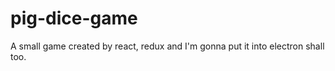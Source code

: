 # pig-dice-game
A small game created by react, redux and I'm gonna put it into electron shall too. 

